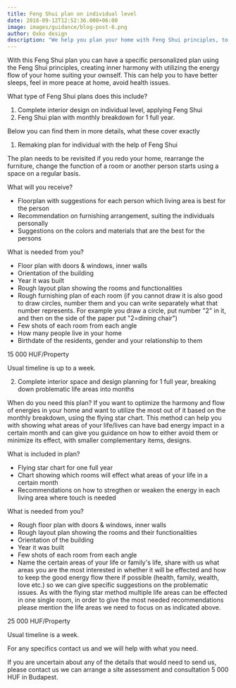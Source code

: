 ```yaml
---
title: Feng Shui plan on individual level
date: 2018-09-12T12:52:36.000+06:00
image: images/guidance/blog-post-6.png
author: Oxko design
description: "We help you plan your home with Feng Shui principles, to attain best energy flow and change your life to the better"
---
```


With this Feng Shui plan you can have a specific personalized plan using the Feng Shui principles, creating inner harmony with utilizing the energy flow of your home suiting your ownself. This can help you to have better sleeps, feel in more peace at home, avoid health issues.

What type of Feng Shui plans does this include?
1. Complete interior design on individual level, applying Feng Shui 
2. Feng Shui plan with monthly breakdown for 1 full year. 

Below you can find them in more details, what these cover exactly

1. Remaking plan for individual with the help of Feng Shui

The plan needs to be revisited if you redo your home, rearrange the furniture, change the function of a room or another person starts using a space on a regular basis.

What will you receive?
- Floorplan with suggestions for each person which living area is best for the person
- Recommendation on furnishing arrangement, suiting the individuals personally
- Suggestions on the colors and materials that are the best for the persons 


What is needed from you? 
- Floor plan with doors & windows, inner walls
- Orientation of the building
- Year it was built 
- Rough layout plan showing the rooms and functionalities
- Rough furnishing plan of each room (if you cannot draw it is also good to draw circles, number them and you can write separately what that number represents. For example you draw a circle, put number "2" in it, and then on the side of the paper put "2=dining chair")
- Few shots of each room from each angle
- How many people live in your home
- Birthdate of the residents, gender and your relationship to them

15 000 HUF/Property

Usual timeline is up to a week.

2. Complete interior space and design planning for 1 full year, breaking down problematic life areas into months

When do you need this plan?
If you want to optimize the harmony and flow of energies in your home and want to utilize the most out of it based on the monthly breakdown, using the flying star chart.
This method can help you with showing what areas of your life/lives can have bad energy impact in a certain month and can give you guidance on how to either avoid them or minimize its effect, with smaller complementary items, designs.

What is included in plan? 
- Flying star chart for one full year
- Chart showing which rooms will effect what areas of your life in a certain month
- Recommendations on how to stregthen or weaken the energy in each living area where touch is needed

What is needed from you?
- Rough floor plan with doors & windows, inner walls
- Rough layout plan showing the rooms and their functionalities
- Orientation of the building
- Year it was built 
- Few shots of each room from each angle
- Name the certain areas of your life or family's life, share with us what areas you are the most interested in whether it will be effected and how to keep the good energy flow there if possible (health, family, wealth, love etc.) so we can give specific suggestions on the problematic issues. As with the flying star method multiple life areas can be effected in one single room, in order to give the most needed recommendations please mention the life areas we need to focus on as indicated above. 

25 000 HUF/Property

Usual timeline is a week.

For any specifics contact us and we will help with what you need. 

If you are uncertain about any of the details that would need to send us, please contact us we can arrange a site assessment and consultation 5 000 HUF in Budapest. 